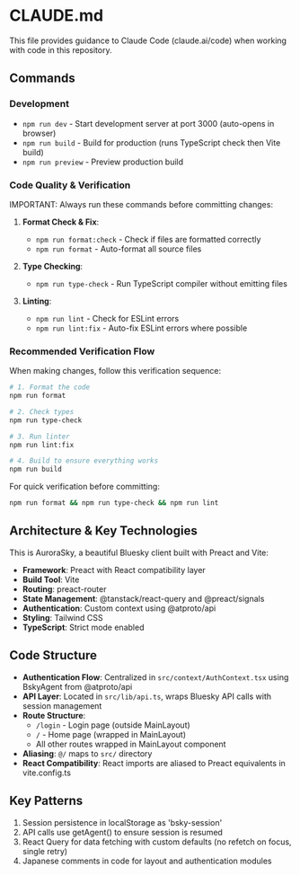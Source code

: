 # CLAUDE.md

This file provides guidance to Claude Code (claude.ai/code) when working with code in this repository.

## Commands

### Development
- `npm run dev` - Start development server at port 3000 (auto-opens in browser)
- `npm run build` - Build for production (runs TypeScript check then Vite build)
- `npm run preview` - Preview production build

### Code Quality & Verification
IMPORTANT: Always run these commands before committing changes:

1. **Format Check & Fix**:
   - `npm run format:check` - Check if files are formatted correctly
   - `npm run format` - Auto-format all source files

2. **Type Checking**:
   - `npm run type-check` - Run TypeScript compiler without emitting files

3. **Linting**:
   - `npm run lint` - Check for ESLint errors
   - `npm run lint:fix` - Auto-fix ESLint errors where possible

### Recommended Verification Flow
When making changes, follow this verification sequence:

```bash
# 1. Format the code
npm run format

# 2. Check types
npm run type-check

# 3. Run linter
npm run lint:fix

# 4. Build to ensure everything works
npm run build
```

For quick verification before committing:
```bash
npm run format && npm run type-check && npm run lint
```

## Architecture & Key Technologies

This is AuroraSky, a beautiful Bluesky client built with Preact and Vite:

- **Framework**: Preact with React compatibility layer
- **Build Tool**: Vite
- **Routing**: preact-router
- **State Management**: @tanstack/react-query and @preact/signals
- **Authentication**: Custom context using @atproto/api
- **Styling**: Tailwind CSS
- **TypeScript**: Strict mode enabled

## Code Structure

- **Authentication Flow**: Centralized in `src/context/AuthContext.tsx` using BskyAgent from @atproto/api
- **API Layer**: Located in `src/lib/api.ts`, wraps Bluesky API calls with session management
- **Route Structure**: 
  - `/login` - Login page (outside MainLayout)
  - `/` - Home page (wrapped in MainLayout)
  - All other routes wrapped in MainLayout component
- **Aliasing**: `@/` maps to `src/` directory
- **React Compatibility**: React imports are aliased to Preact equivalents in vite.config.ts

## Key Patterns

1. Session persistence in localStorage as 'bsky-session'
2. API calls use getAgent() to ensure session is resumed
3. React Query for data fetching with custom defaults (no refetch on focus, single retry)
4. Japanese comments in code for layout and authentication modules